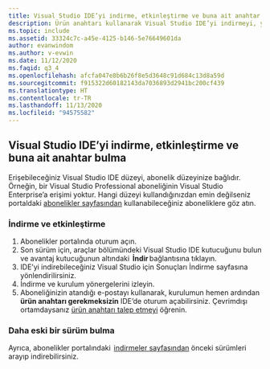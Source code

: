 ```yaml
---
title: Visual Studio IDE’yi indirme, etkinleştirme ve buna ait anahtar bulma
description: Ürün anahtarı kullanarak Visual Studio IDE’yi indirmeyi, yüklemeyi ve etkinleştirmeyi öğrenin
ms.topic: include
ms.assetid: 33324c7c-a45e-4125-b146-5e76649601da
author: evanwindom
ms.author: v-evwin
ms.date: 11/12/2020
ms.faqid: q3_4
ms.openlocfilehash: afcfa047e8b6b26f8e5d3648c91d684c13d8a59d
ms.sourcegitcommit: f915322d60182143da7036893d2941bc200cf439
ms.translationtype: HT
ms.contentlocale: tr-TR
ms.lasthandoff: 11/13/2020
ms.locfileid: "94575582"
---
```

## <a name="how-do-i-download-find-a-key-and-activate-the-visual-studio-ide"></a>Visual Studio IDE’yi indirme, etkinleştirme ve buna ait anahtar bulma
Erişebileceğiniz Visual Studio IDE düzeyi, abonelik düzeyinize bağlıdır. Örneğin, bir Visual Studio Professional aboneliğinin Visual Studio Enterprise’a erişimi yoktur. Hangi düzeyi kullandığınızdan emin değilseniz portaldaki [abonelikler sayfasından](https://my.visualstudio.com/subscriptions) kullanabileceğiniz aboneliklere göz atın. 

### <a name="how-to-download-and-activate"></a>İndirme ve etkinleştirme 
1. Abonelikler portalında oturum açın.  
0. Son sürüm için, araçlar bölümündeki Visual Studio IDE kutucuğunu bulun ve avantaj kutucuğunun altındaki  **İndir** bağlantısına tıklayın.  
0. IDE’yi indirebileceğiniz Visual Studio için Sonuçları İndirme sayfasına yönlendirilirsiniz.  
0. İndirme ve kurulum yönergelerini izleyin. 
0. Aboneliğinizin atandığı e-postayı kullanarak, kurulumun hemen ardından **ürün anahtarı gerekmeksizin** IDE’de oturum açabilirsiniz. Çevrimdışı ortamdaysanız [ürün anahtarı talep etmeyi](https://docs.microsoft.com/visualstudio/subscriptions/find-keys) öğrenin.

### <a name="find-an-older-version"></a>Daha eski bir sürüm bulma 
Ayrıca, abonelikler portalındaki  [indirmeler sayfasından](https://my.visualstudio.com/Downloads?q=Visual%20Studio%20for%20mac&pgroup=) önceki sürümleri arayıp indirebilirsiniz.